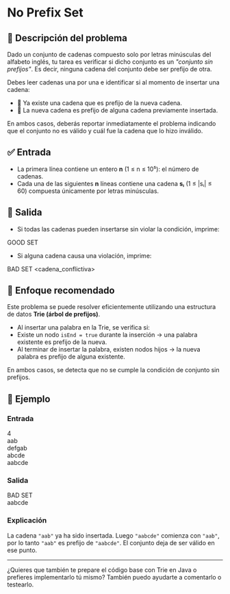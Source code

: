 # No Prefix Set

## 🧩 Descripción del problema

Dado un conjunto de cadenas compuesto solo por letras minúsculas del alfabeto inglés, tu tarea es verificar si dicho conjunto es un *"conjunto sin prefijos"*. Es decir, ninguna cadena del conjunto debe ser prefijo de otra.

Debes leer cadenas una por una e identificar si al momento de insertar una cadena:

- 🔴 Ya existe una cadena que es prefijo de la nueva cadena.
- 🔴 La nueva cadena es prefijo de alguna cadena previamente insertada.

En ambos casos, deberás reportar inmediatamente el problema indicando que el conjunto no es válido y cuál fue la cadena que lo hizo inválido.

## ✅ Entrada

- La primera línea contiene un entero **n** (1 ≤ n ≤ 10⁵): el número de cadenas.
- Cada una de las siguientes **n** líneas contiene una cadena **sᵢ** (1 ≤ |sᵢ| ≤ 60) compuesta únicamente por letras minúsculas.

## 🧾 Salida

- Si todas las cadenas pueden insertarse sin violar la condición, imprime:  

GOOD SET  


- Si alguna cadena causa una violación, imprime:

BAD SET <cadena_conflictiva>  


## 🧠 Enfoque recomendado

Este problema se puede resolver eficientemente utilizando una estructura de datos **Trie (árbol de prefijos)**.

- Al insertar una palabra en la Trie, se verifica si:
- Existe un nodo `isEnd = true` durante la inserción → una palabra existente es prefijo de la nueva.
- Al terminar de insertar la palabra, existen nodos hijos → la nueva palabra es prefijo de alguna existente.

En ambos casos, se detecta que no se cumple la condición de conjunto sin prefijos.

## 🧪 Ejemplo

### Entrada
4  
aab  
defgab  
abcde  
aabcde  

### Salida
BAD SET  
aabcde  


### Explicación

La cadena `"aab"` ya ha sido insertada. Luego `"aabcde"` comienza con `"aab"`, por lo tanto `"aab"` es prefijo de `"aabcde"`. El conjunto deja de ser válido en ese punto.

---

¿Quieres que también te prepare el código base con Trie en Java o prefieres implementarlo tú mismo? También puedo ayudarte a comentarlo o testearlo.